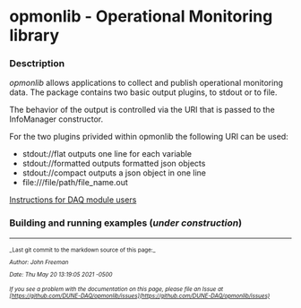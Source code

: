 # opmonlib - Operational Monitoring library

### Desctription


*opmonlib* allows applications to collect and publish operational monitoring data.
The package contains two basic output plugins, to stdout or to file.

The behavior of the output is controlled via the URI that is passed to the InfoManager constructor.

For the two plugins privided within opmonlib the following URI can be used:

- stdout://flat
outputs one line for each variable
- stdout://formatted
outputs formatted json objects
- stdout://compact
outputs a json object in one line
- file:///file/path/file_name.out

[Instructions for DAQ module users](Instructions-for-DAQ-module-users.md)

### Building and running examples (_under construction_)




-----

<font size="1">
_Last git commit to the markdown source of this page:_


_Author: John Freeman_

_Date: Thu May 20 13:19:05 2021 -0500_

_If you see a problem with the documentation on this page, please file an Issue at [https://github.com/DUNE-DAQ/opmonlib/issues](https://github.com/DUNE-DAQ/opmonlib/issues)_
</font>
